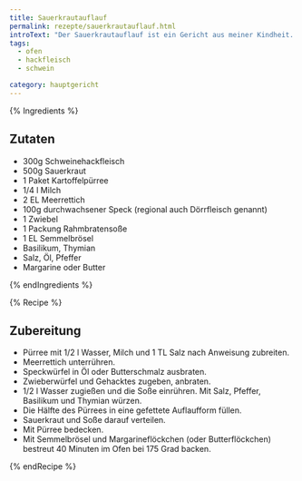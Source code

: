 ```yaml
---
title: Sauerkrautauflauf
permalink: rezepte/sauerkrautauflauf.html
introText: "Der Sauerkrautauflauf ist ein Gericht aus meiner Kindheit. Meine Mutter hat mich damit immer wieder erfreut. Und obwohl ich ihr Rezept genau befolge, schmeckt der Sauerkrautauflauf bei ihr noch ein entscheidendes Stück besser."
tags:
  - ofen
  - hackfleisch
  - schwein

category: hauptgericht
---
```


{% Ingredients %}

## Zutaten

- 300g Schweinehackfleisch
- 500g Sauerkraut
- 1 Paket Kartoffelpürree
- 1/4 l Milch
- 2 EL Meerrettich
- 100g durchwachsener Speck (regional auch Dörrfleisch genannt)
- 1 Zwiebel
- 1 Packung Rahmbratensoße
- 1 EL Semmelbrösel
- Basilikum, Thymian
- Salz, Öl, Pfeffer
- Margarine oder Butter

{% endIngredients %}

{% Recipe %}

## Zubereitung

- Pürree mit 1/2 l Wasser, Milch und 1 TL Salz nach Anweisung zubreiten.
- Meerrettich unterrühren.
- Speckwürfel in Öl oder Butterschmalz ausbraten.
- Zwieberwürfel und Gehacktes zugeben, anbraten.
- 1/2 l Wasser zugießen und die Soße einrühren. Mit Salz, Pfeffer, Basilikum und Thymian würzen.
- Die Hälfte des Pürrees in eine gefettete Auflaufform füllen.
- Sauerkraut und Soße darauf verteilen.
- Mit Pürree bedecken.
- Mit Semmelbrösel und Margarineflöckchen (oder Butterflöckchen) bestreut 40 Minuten im Ofen bei 175 Grad backen.

{% endRecipe %}
